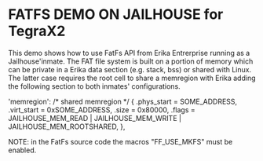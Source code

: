 FATFS DEMO ON JAILHOUSE for TegraX2
========================================

This demo shows how to use FatFs API from Erika Entrerprise running as a
Jailhouse'inmate.
The FAT file system is built on a portion of memory which can be private
in a Erika data section (e.g. stack, bss) or shared with Linux.
The latter case requires the root cell to share a memregion with Erika adding
the following section to both inmates' configurations.

'memregion':
		/* shared memregion */ {
			.phys_start = SOME_ADDRESS,
			.virt_start = 0xSOME_ADDRESS,
			.size = 0x80000,
			.flags = JAILHOUSE_MEM_READ | JAILHOUSE_MEM_WRITE
				|  JAILHOUSE_MEM_ROOTSHARED,
		},

NOTE: in the FatFs source code the macros "FF_USE_MKFS" must be enabled.
